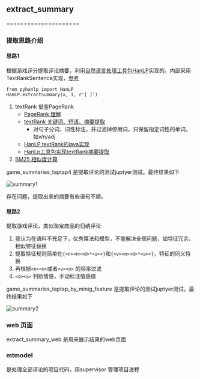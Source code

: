 ## extract_summary

=====================

### 提取思路介绍

#### 思路1

根据游戏评分提取评论摘要，利用[自然语言处理工具包HanLP](https://github.com/hankcs/pyhanlp)实现的。内部采用TextRankSentence实现，[参考](http://www.hankcs.com/nlp/textrank-algorithm-java-implementation-of-automatic-abstract.html)
```
from pyhanlp import HanLP
HanLP.extractSummary(x, 1, r'[ ]')
```
1. textRank 借鉴PageRank
    - [PageRank 理解](https://www.letiantian.me/2014-06-10-pagerank/)
    - [textRank 关键词、短语、摘要提取](https://blog.csdn.net/AndrewLee_/article/details/55095538)
        - 对句子分词、词性标注，并过滤掉停用词，只保留指定词性的单词，如v/n/adj
    - [HanLP textRank的java实现](http://www.hankcs.com/nlp/textrank-algorithm-java-implementation-of-automatic-abstract.html) 
    - [HanLp工具包实现textRank摘要提取](https://github.com/hankcs/pyhanlp)
2. [BM25 相似度计算](https://www.jianshu.com/p/1e498888f505)

game_summaries_taptap4 是提取评论的测试juptyer测试。最终结果如下

![summary1](image/summary1)

存在问题，提取出来的摘要有些语句不顺。

#### 思路2
提取游戏评论，类似淘宝商品的归纳评论
1. 我认为在语料不充足下，优秀算法和模型，不能解决全部问题，如特征冗余、相似特征替换
2. 提取特征规则简单化`{<n><n><d>*<a>+}`和`{<v><n><d>*<a>+}`，特征的同义特换
3. 再根据`<n><n>`或者`<v><n>` 的频率过滤
4. `<d><a>` 判断情感，手动标注情感值

game_summaries_taptap_by_minig_feature 是提取评论的测试juptyer测试。最终结果如下

![summary2](image/summary2)

### web 页面
extract_summary_web 是用来展示结果的web页面

### mtmodel
是处理全部评论的项目代码，用supervisor 管理项目进程